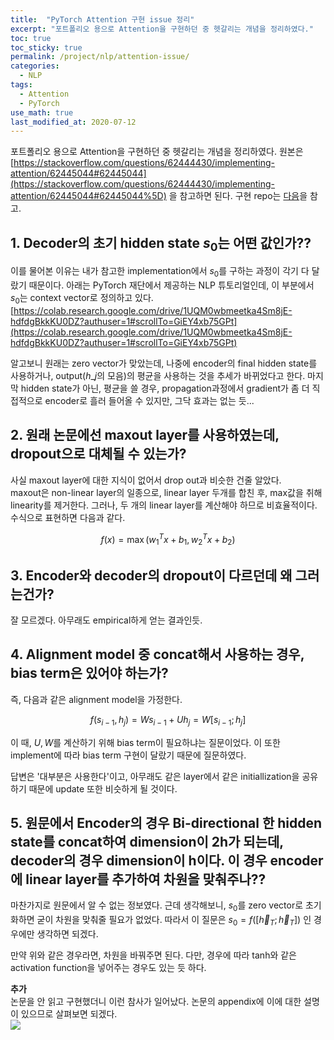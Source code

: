 ```yaml
---
title:  "PyTorch Attention 구현 issue 정리"
excerpt: "포트폴리오 용으로 Attention을 구현하던 중 헷갈리는 개념을 정리하였다."
toc: true
toc_sticky: true
permalink: /project/nlp/attention-issue/
categories:
  - NLP
tags:
  - Attention
  - PyTorch
use_math: true
last_modified_at: 2020-07-12
---
```


포트폴리오 용으로 Attention을 구현하던 중 헷갈리는 개념을 정리하였다. 원본은 [https://stackoverflow.com/questions/62444430/implementing-attention/62445044#62445044](https://stackoverflow.com/questions/62444430/implementing-attention/62445044#62445044%5D) 을 참고하면 된다. 구현 repo는 [다음](https://github.com/InhyeokYoo/NLP/tree/master/papers/1.%20Attention)을 참고.

## 1. Decoder의 초기 hidden state $s_0$는 어떤 값인가??

이를 물어본 이유는 내가 참고한 implementation에서 $s_0$를 구하는 과정이 각기 다 달랐기 때문이다. 아래는 PyTorch 재단에서 제공하는 NLP 튜토리얼인데, 이 부분에서 $s_0$는 context vector로 정의하고 있다.  
[https://colab.research.google.com/drive/1UQM0wbmeetka4Sm8jE-hdfdgBkkKU0DZ?authuser=1#scrollTo=GiEY4xb75GPt](https://colab.research.google.com/drive/1UQM0wbmeetka4Sm8jE-hdfdgBkkKU0DZ?authuser=1#scrollTo=GiEY4xb75GPt)

알고보니 원래는 zero vector가 맞았는데, 나중에 encoder의 final hidden state를 사용하거나, output($h\_j$의 모음)의 평균을 사용하는 것을 추세가 바뀌었다고 한다. 마지막 hidden state가 아닌, 평균을 쓸 경우, propagation과정에서 gradient가 좀 더 직접적으로 encoder로 흘러 들어올 수 있지만, 그닥 효과는 없는 듯...

## 2\. 원래 논문에선 maxout layer를 사용하였는데, dropout으로 대체될 수 있는가?

사실 maxout layer에 대한 지식이 없어서 drop out과 비슷한 건줄 알았다.  
maxout은 non-linear layer의 일종으로, linear layer 두개를 합친 후, max값을 취해 linearity를 제거한다. 그러나, 두 개의 linear layer를 계산해야 하므로 비효율적이다. 수식으로 표현하면 다음과 같다.  

$$  
f(x) = \max(w_1^Tx + b_1, w_2^Tx + b_2)  
$$

## 3\. Encoder와 decoder의 dropout이 다르던데 왜 그러는건가?

잘 모르겠다. 아무래도 empirical하게 얻는 결과인듯.

## 4\. Alignment model 중 concat해서 사용하는 경우, bias term은 있어야 하는가?

즉, 다음과 같은 alignment model을 가정한다.

$$  
f(s_{i-1}, h_j) = Ws_{i-1} + U h_j = W[s_{i-1}; h_j]  
$$

이 때, $U, W$를 계산하기 위해 bias term이 필요하냐는 질문이었다. 이 또한 implement에 따라 bias term 구현이 달랐기 때문에 질문하였다.

답변은 '대부분은 사용한다'이고, 아무래도 같은 layer에서 같은 initiallization을 공유하기 때문에 update 또한 비슷하게 될 것이다.

## 5\. 원문에서 Encoder의 경우 Bi-directional 한 hidden state를 concat하여 dimension이 2h가 되는데, decoder의 경우 dimension이 h이다. 이 경우 encoder에 linear layer를 추가하여 차원을 맞춰주나??

마찬가지로 원문에서 알 수 없는 정보였다. 근데 생각해보니, $s_0$를 zero vector로 초기화하면 굳이 차원을 맞춰줄 필요가 없었다. 따라서 이 질문은 $s_0=f([\overleftarrow h_T; \overrightarrow h_T])$ 인 경우에만 생각하면 되겠다.

만약 위와 같은 경우라면, 차원을 바꿔주면 된다. 다만, 경우에 따라 tanh와 같은 activation function을 넣어주는 경우도 있는 듯 하다.

**추가**  
논문을 안 읽고 구현했더니 이런 참사가 일어났다. 논문의 appendix에 이에 대한 설명이 있으므로 살펴보면 되겠다.  
![](http://cfile8.uf.tistory.com/image/998A893F5EF22EC820B7FD)